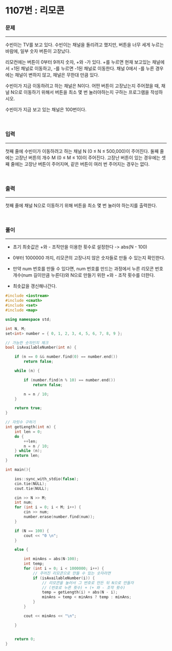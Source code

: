 1107번 : 리모콘
===

### 문제
---
수빈이는 TV를 보고 있다. 수빈이는 채널을 돌리려고 했지만, 버튼을 너무 세게 누르는 바람에, 일부 숫자 버튼이 고장났다.

리모컨에는 버튼이 0부터 9까지 숫자, +와 -가 있다. +를 누르면 현재 보고있는 채널에서 +1된 채널로 이동하고, -를 누르면 -1된 채널로 이동한다. 채널 0에서 -를 누른 경우에는 채널이 변하지 않고, 채널은 무한대 만큼 있다.

수빈이가 지금 이동하려고 하는 채널은 N이다. 어떤 버튼이 고장났는지 주어졌을 때, 채널 N으로 이동하기 위해서 버튼을 최소 몇 번 눌러야하는지 구하는 프로그램을 작성하시오.

수빈이가 지금 보고 있는 채널은 100번이다.

<br>

### 입력
---
첫째 줄에 수빈이가 이동하려고 하는 채널 N (0 ≤ N ≤ 500,000)이 주어진다.  둘째 줄에는 고장난 버튼의 개수 M (0 ≤ M ≤ 10)이 주어진다. 고장난 버튼이 있는 경우에는 셋째 줄에는 고장난 버튼이 주어지며, 같은 버튼이 여러 번 주어지는 경우는 없다.

<br>

### 출력
---
첫째 줄에 채널 N으로 이동하기 위해 버튼을 최소 몇 번 눌러야 하는지를 출력한다.

<br>

### 풀이
---

- 초기 최솟값은 +와 - 조작만을 이용한 횟수로 설정한다 -> abs(N - 100)

- 0부터 1000000 까지, 리모콘의 고장나지 않은 숫자들로 만들 수 있는지 확인한다.

- 만약 num 번호를 만들 수 있다면, num 번호를 만드는 과정에서 누른 리모콘 번호 개수(num 길이만큼 누른다)와 N으로 만들기 위한 +와 - 조작 횟수를 더한다.

- 최솟값을 갱신해나간다. 


```c++
#include <iostream>
#include <cmath>
#include <set>
#include <map>

using namespace std;

int N, M;
set<int> number = { 0, 1, 2, 3, 4, 5, 6, 7, 8, 9 };

// 가능한 숫자인지 체크
bool isAvailableNumber(int n) {

	if (n == 0 && number.find(0) == number.end())
		return false;

	while (n) {

		if (number.find(n % 10) == number.end())
			return false;

		n = n / 10;
	}

	return true;
}

// 자릿수 구하기
int getLength(int n) {
	int len = 0;
	do {
		++len;
		n = n / 10;
	} while (n);
	return len;
}

int main(){

	ios::sync_with_stdio(false);
	cin.tie(NULL);
	cout.tie(NULL);

	cin >> N >> M;
	int num;
	for (int i = 0; i < M; i++) {
		cin >> num;
		number.erase(number.find(num));
	}

	if (N == 100) {
		cout << "0 \n";
	}

	else {

		int minAns = abs(N-100);
		int temp;
		for (int i = 0; i < 1000000; i++) {
			// 주어진 리모콘으로 만들 수 있는 숫자라면
			if (isAvailableNumber(i)) {
				// 리모콘을 눌러서 그 번호로 만든 뒤 N으로 만들자
				// (번호로 누른 횟수) + (+ 와 - 조작 횟수)
				temp = getLength(i) + abs(N - i);
				minAns = temp < minAns ? temp : minAns;
			}
		}

		cout << minAns << "\n";

	}


	return 0;
}
```
